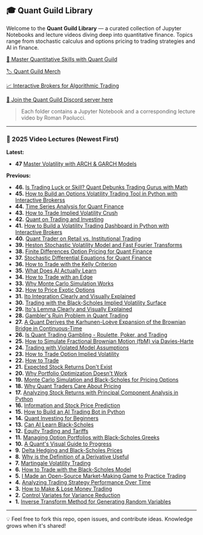 ## 🎓 Quant Guild Library

Welcome to the **Quant Guild Library** — a curated collection of Jupyter Notebooks and lecture videos diving deep into quantitative finance. Topics range from stochastic calculus and options pricing to trading strategies and AI in finance.

[🚀 Master Quantitative Skills with Quant Guild](https://quantguild.com)

[🏷️ Quant Guild Merch](https://quantguild.com/live-classes)

[📈 Interactive Brokers for Algorithmic Trading](https://www.interactivebrokers.com/mkt/?src=quantguildY&url=%2Fen%2Fwhyib%2Foverview.php)

[👾 Join the Quant Guild Discord server here](https://discord.com/invite/MJ4FU2c6c3)

> Each folder contains a Jupyter Notebook and a corresponding lecture video by Roman Paolucci.

---

### 📅 2025 Video Lectures (Newest First)

**Latest:**
- **47** [Master Volatility with ARCH & GARCH Models](https://youtu.be/iImtlBRcczA)

**Previous:**
- **46.** [Is Trading Luck or Skill? Quant Debunks Trading Gurus with Math](https://youtu.be/czEyUZabE2U)
- **45.** [How to Build an Options Volatility Trading Tool in Python with Interactive Brokerss](https://youtu.be/ZF4Eci5casc)
- **44.** [Time Series Analysis for Quant Finance](https://youtu.be/JwqjuUnR8OY)
- **43.** [How to Trade Implied Volatility Crush](https://youtu.be/jM7Zd6GU86Q)
- **42.** [Quant on Trading and Investing](https://youtu.be/CKXp_sMwPuY)
- **41.** [How to Build a Volatility Trading Dashboard in Python with Interactive Brokers](https://youtu.be/19-rFVgJVkg)
- **40.** [Quant Trader on Retail vs. Institutional Trading](https://youtu.be/j1XAcdEHzbU)
- **39.** [Heston Stochastic Volatility Model and Fast Fourier Transforms](https://youtu.be/2-oAlnZV6hA)
- **38.** [Finite Differences Option Pricing for Quant Finance](https://youtu.be/uzbveN8n34U)
- **37.** [Stochastic Differential Equations for Quant Finance](https://youtu.be/qDAeSC40ZJE)
- **36.** [How to Trade with the Kelly Criterion](https://youtu.be/7tvW3NvRnPk)
- **35.** [What Does AI Actually Learn](https://youtu.be/tX7b2KT63WQ)
- **34.** [How to Trade with an Edge](https://youtu.be/NlqpDB2BhxE)
- **33.** [Why Monte Carlo Simulation Works](https://youtu.be/-4sf43SLL3A)
- **32.** [How to Price Exotic Options](https://youtu.be/hsot26myYYM)
- **31.** [Ito Integration Clearly and Visually Explained](https://youtu.be/dUvZ8m3QpeI)
- **30.** [Trading with the Black-Scholes Implied Volatility Surface](https://youtu.be/YH0tWpBaKGs)
- **29.** [Ito's Lemma Clearly and Visually Explained](https://youtu.be/TgBzqdN24fo)
- **28.** [Gambler's Ruin Problem in Quant Trading](https://youtu.be/YNvhjSr_nz0)
- **27.** [A Quant Derives the Karhunen-Loève Expansion of the Brownian Bridge in Continuous-Time](https://youtu.be/Nm0XXPhpEx8)  
- **26.** [Is Quant Trading Gambling - Roulette, Poker, and Trading](https://youtu.be/fI3UHYD389g)  
- **25.** [How to Simulate Fractional Brownian Motion (fbM) via Davies-Harte](https://youtu.be/qQYgbIYz9i0)  
- **24.** [Trading with Violated Model Assumptions](https://youtu.be/2ezWtM8J_os)  
- **23.** [How to Trade Option Implied Volatility](https://youtu.be/kqJd3YQAvL4)  
- **22.** [How to Trade](https://youtu.be/7tIeyZIn0T4)  
- **21.** [Expected Stock Returns Don't Exist](https://youtu.be/tHEOQ4Wq5KU)  
- **20.** [Why Portfolio Optimization Doesn't Work](https://youtu.be/32EAVUHVZHg)  
- **19.** [Monte Carlo Simulation and Black-Scholes for Pricing Options](https://youtu.be/VIE7uiRB1vE)  
- **18.** [Why Quant Traders Care About Pricing](https://youtu.be/HrwZy_z2Vr8)  
- **17.** [Analyzing Stock Returns with Principal Component Analysis in Python](https://youtu.be/CyCy1LGtk4Q)  
- **16.** [Information and Stock Price Prediction](https://youtu.be/Ao9InJohtpY)  
- **15.** [How to Build an AI Trading Bot in Python](https://youtu.be/ZkRcdlCcP-Y)  
- **14.** [Quant Investing for Beginners](https://youtu.be/fE90eCbLxrA)  
- **13.** [Can AI Learn Black-Scholes](https://youtu.be/36ybUnnD7wY)  
- **12.** [Equity Trading and Tariffs](https://youtu.be/N7Pxt3DcRAo)  
- **11.** [Managing Option Portfolios with Black-Scholes Greeks](https://youtu.be/K9BaFjVQYiE)  
- **10.** [A Quant's Visual Guide to Progress](https://youtu.be/M2ewY6sJDLg)  
- **9.** [Delta Hedging and Black-Scholes Prices](https://youtu.be/C5r3C07WgMo)  
- **8.** [Why is the Definition of a Derivative Useful](https://youtu.be/ghu_8XFAj2k)  
- **7.** [Martingale Volatility Trading](https://youtu.be/QB_0sN7Uowk)  
- **6.** [How to Trade with the Black-Scholes Model](https://youtu.be/ZoWvYpn5eqI)  
- **5.** [I Made an Open-Source Market-Making Game to Practice Trading](https://youtu.be/3KYJlI36Omc)  
- **4.** [Analyzing Trading Strategy Performance Over Time](https://youtu.be/qbKSHYXz_k4)  
- **3.** [How to Make & Lose Money Trading](https://youtu.be/EYeu6LkTKDY)  
- **2.** [Control Variates for Variance Reduction](https://youtu.be/q_oDJF14qD8)  
- **1.** [Inverse Transform Method for Generating Random Variables](https://youtu.be/x_O0nCtzEoY)  

---

💡 Feel free to fork this repo, open issues, and contribute ideas. Knowledge grows when it's shared!
